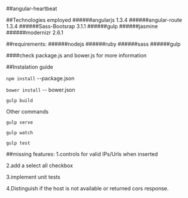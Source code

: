 ##angular-heartbeat


##Technologies employed
######angularjs 1.3.4
######angular-route 1.3.4
######Sass-Bootsrap 3.1.1
######gulp
######jasmine
######modernizr 2.6.1

##requirements:
######nodejs
######ruby
######sass
######gulp

####check package.js and bower.js for more information


##Instalation guide

``npm install``         --package.json

``bower install``       --  bower.json

``gulp build``


Other commands

``gulp serve``

``gulp watch``

``gulp test`` 




##missing features:
1.controls for valid IPs/Urls when inserted

2.add a select all checkbox

3.implement unit tests

4.Distinguish if the host is not available or returned cors response.


